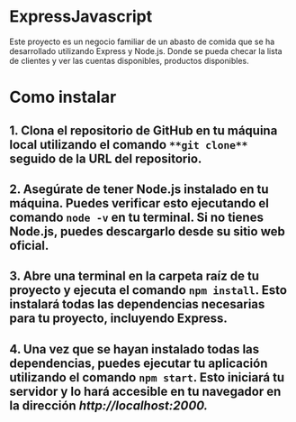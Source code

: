 # ExpressJavascript
Este proyecto es un negocio familiar de un abasto de comida que se ha desarrollado utilizando Express y Node.js. Donde se pueda checar la lista de clientes y ver las cuentas disponibles, productos disponibles.

# Como instalar
## 1. Clona el repositorio de GitHub en tu máquina local utilizando el comando `**git clone**` seguido de la URL del repositorio.

## 2. Asegúrate de tener Node.js instalado en tu máquina. Puedes verificar esto ejecutando el comando `node -v` en tu terminal. Si no tienes Node.js, puedes descargarlo desde su sitio web oficial.

## 3. Abre una terminal en la carpeta raíz de tu proyecto y ejecuta el comando `npm install`. Esto instalará todas las dependencias necesarias para tu proyecto, incluyendo Express.

## 4. Una vez que se hayan instalado todas las dependencias, puedes ejecutar tu aplicación utilizando el comando `npm start`. Esto iniciará tu servidor y lo hará accesible en tu navegador en la dirección **_http://localhost:2000._**
